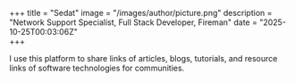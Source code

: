 +++
title = "Sedat"
image = "/images/author/picture.png"
description = "Network Support Specialist, Full Stack Developer, Fireman"
date = "2025-10-25T00:03:06Z"  
+++

I use this platform to share links of articles, blogs, tutorials, and resource links of software technologies for communities.
